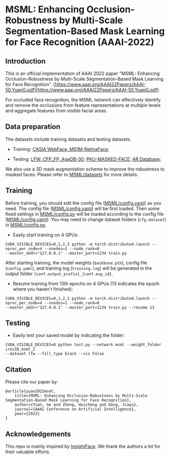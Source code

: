 # MSML: Enhancing Occlusion-Robustness by Multi-Scale Segmentation-Based Mask Learning for Face Recognition (AAAI-2022)

## Introduction

This is an official implementation of AAAI 2022 paper 
"MSML: Enhancing Occlusion-Robustness by Multi-Scale Segmentation-Based Mask Learning for Face Recognition".
[https://www.aaai.org/AAAI22Papers/AAAI-50.YuanG.pdf](https://www.aaai.org/AAAI22Papers/AAAI-50.YuanG.pdf)

For occluded face recognition, 
the MSML network can effectively identify and remove the occlusions from 
feature representations at multiple levels and aggregate features from visible facial areas.

## Data preparation

The datasets include training datasets and testing datasets.

* Training: [CASIA WebFace, MS1M-RetinaFace](https://github.com/deepinsight/insightface/tree/master/recognition/_datasets_);

* Testing: [LFW, CFP_FP, AgeDB-30](https://github.com/deepinsight/insightface/tree/master/recognition/_datasets_);
[PKU-MASKED-FACE](https://pkuml.org/resources/pku-masked-face-dataset.html);
[AR Database](http://www2.ece.ohio-state.edu/~aleix/ARdatabase.html);

We also use a 3D mask augmentation scheme to improve the robustness to masked faces. 
Please refer to [MSML/datasets](https://github.com/ygtxr1997/MSML/tree/main/datasets) for more details.

## Training

Before training, you should edit the config file ([MSML/config.yaml]()) as you need.
The config file ([MSML/config.yaml]()) will be first loaded.
Then some fixed settings in [MSML/config.py]() will be loaded according to the config file ([MSML/config.yaml]()).
You may need to change dataset folders (`cfg.dataset`) in [MSML/config.py]().

* Easily start training on 4 GPUs:

```shell script
CUDA_VISIBLE_DEVICES=0,1,2,3 python -m torch.distributed.launch --nproc_per_node=4 --nnodes=1 --node_rank=0 
--master_addr="127.0.0.1" --master_port=1234 train.py
```

After starting training, 
the model weights (`backbone.pth`), config file (`config.yaml`), and training log (`training.log`) 
will be generated in the output folder `{conf.output_prefix}_{conf.exp_id}`.

* Resume training from 13th epochs on 4 GPUs (13 indicates the epoch where you haven't finished):

```shell script
CUDA_VISIBLE_DEVICES=0,1,2,3 python -m torch.distributed.launch --nproc_per_node=4 --nnodes=1 --node_rank=0 
--master_addr="127.0.0.1" --master_port=1234 train.py --resume 13
```

## Testing

* Easily test your saved model by indicating the folder:

```shell script
CUDA_VISIBLE_DEVICES=0 python test.py --network msml --weight_folder ires18_msml_2 
--dataset lfw --fill_type black --vis False
```

## Citation

Please cite our paper by:

```
@article{yuan2022msml,
    title={MSML: Enhancing Occlusion-Robustness by Multi-Scale Segmentation-Based Mask Learning for Face Recognition},
    author={Yuan, Ge and Zheng, Huicheng and Dong, Jiayu},
    journal={AAAI Conference on Artificial Intelligence},
    year={2022}
}
```

## Acknowledgements

This repo is mainly inspired by [InsightFace](https://github.com/deepinsight/insightface).
We thank the authors a lot for their valuable efforts.